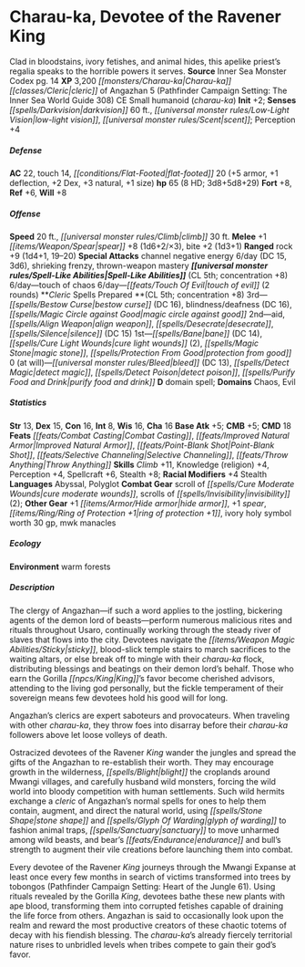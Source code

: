 ﻿---
cssclass: [monsters]
title1: Charau-ka, Devotee of the Ravener King
desc_short: Clad in bloodstains, ivory fetishes, and animal hides, this apelike priest's
  regalia speaks to the horrible powers it serves.
title2: Devotee of the Ravener King
CR: 7
sources:
- name: Inner Sea Monster Codex
  page: 14
  link: http://paizo.com/products/btpy9elc?Pathfinder-Campaign-Setting-Inner-Sea-Monster-Codex
XP: 3200
race: Charau-ka
classes:
- 'cleric of Angazhan 5 (Pathfinder Campaign Setting: The Inner Sea World Guide 308)'
alignment: CE
size: Small
type: humanoid
subtypes:
- charau-ka
initiative:
  bonus: 2
senses:
  darkvision: 60
  low-light vision: true
  scent: true
AC:
  AC: 22
  touch: 14
  flat_footed: 20
  components:
    armor: 5
    deflection: 1
    dex: 2
    natural: 3
    size: 1
HP:
  HP: 65
  long: 3d8+5d8+29
  HD: 8
saves:
  fort: 8
  ref: 6
  will: 8
speeds:
  base: 20
  climb: 30
attacks:
  melee:
  - - text: +1 spear +8 (1d6+2/×3)
      entries:
      - - damage: 1d6+2
          crit_multiplier: 3
      attack: +1 spear
      bonus:
      - 8
    - text: bite +2 (1d3+1)
      entries:
      - - damage: 1d3+1
      attack: bite
      bonus:
      - 2
  ranged:
  - - text: rock +9 (1d4+1, 19-20)
      entries:
      - - damage: 1d4+1
          crit_range: 19-20
      attack: rock
      bonus:
      - 9
  special:
  - channel negative energy 6/day (DC 15, 3d6)
  - shrieking frenzy
  - thrown-weapon mastery
spell_like_abilities:
  entries:
  - name: touch of chaos
    source: default
    freq: 6/day
  - name: touch of evil
    source: default
    freq: 6/day
    other: 2 rounds
  sources:
  - name: default
    CL: 5
    concentration: 8
spells:
  entries:
  - name: bestow curse
    source: Cleric
    level: 3
    DC: 16
  - name: blindness/deafness
    source: Cleric
    level: 3
    DC: 16
  - is_domain_spell: true
    name: magic circle against good
    source: Cleric
    level: 3
  - name: aid
    source: Cleric
    level: 2
  - is_domain_spell: true
    name: align weapon
    source: Cleric
    level: 2
  - name: desecrate
    source: Cleric
    level: 2
  - name: silence
    source: Cleric
    level: 2
    DC: 15
  - name: bane
    source: Cleric
    level: 1
    DC: 14
  - name: cure light wounds
    source: Cleric
    level: 1
    count: 2
  - name: magic stone
    source: Cleric
    level: 1
  - is_domain_spell: true
    name: protection from good
    source: Cleric
    level: 1
  - name: bleed
    source: Cleric
    level: 0
    DC: 13
  - name: detect magic
    source: Cleric
    level: 0
  - name: detect poison
    source: Cleric
    level: 0
  - name: purify food and drink
    source: Cleric
    level: 0
  sources:
  - name: Cleric
    type: prepared
    CL: 5
    concentration: 8
    slots:
      0: at-will
    domains:
    - chaos
    - evil
ability_scores:
  STR: 13
  DEX: 15
  CON: 16
  INT: 8
  WIS: 16
  CHA: 16
BAB: 5
CMB: 5
CMD: 18
feats:
- name: Combat Casting
- name: Improved Natural Armor
- name: Point-Blank Shot
- name: Selective Channeling
- is_bonus: true
  name: Throw Anything
skills:
  Climb: 11
  Knowledge (religion): 4
  Perception: 4
  Spellcraft: 6
  Stealth: 8
  _racial_mods:
    Stealth:
      _: 4
languages:
- Abyssal
- Polyglot
gear:
  combat:
  - scroll of cure moderate wounds
  - scrolls of invisibility (2)
  other:
  - +1 hide armor
  - +1 spear
  - ring of protection +1
  - ivory holy symbol worth 30 gp
  - mwk manacles
ecology:
  environment: warm forests
desc_long: |-
  The clergy of Angazhan-if such a word applies to the jostling, bickering agents of the demon lord of beasts-perform numerous malicious rites and rituals throughout Usaro, continually working through the steady river of slaves that flows into the city. Devotees navigate the sticky, blood-slick temple stairs to march sacrifices to the waiting altars, or else break off to mingle with their charau-ka flock, distributing blessings and beatings on their demon lord's behalf. Those who earn the Gorilla King's favor become cherished advisors, attending to the living god personally, but the fickle temperament of their sovereign means few devotees hold his good will for long.

   Angazhan's clerics are expert saboteurs and provocateurs. When traveling with other charau-ka, they throw foes into disarray before their charau-ka followers above let loose volleys of death.

   Ostracized devotees of the Ravener King wander the jungles and spread the gifts of the Angazhan to re-establish their worth. They may encourage growth in the wilderness, blight the croplands around Mwangi villages, and carefully husband wild monsters, forcing the wild world into bloody competition with human settlements. Such wild hermits exchange a cleric of Angazhan's normal spells for ones to help them contain, augment, and direct the natural world, using stone shape and glyph of warding to fashion animal traps, sanctuary to move unharmed among wild beasts, and bear's endurance and bull's strength to augment their vile creations before launching them into combat.

   Every devotee of the Ravener King journeys through the Mwangi Expanse at least once every few months in search of victims transformed into trees by tobongos (Pathfinder Campaign Setting: Heart of the Jungle 61). Using rituals revealed by the Gorilla King, devotees bathe these new plants with ape blood, transforming them into corrupted fetishes capable of draining the life force from others. Angazhan is said to occasionally look upon the realm and reward the most productive creators of these chaotic totems of decay with his fiendish blessing. The charau-ka's already fiercely territorial nature rises to unbridled levels when tribes compete to gain their god's favor.

---

# Charau-ka, Devotee of the Ravener King
Clad in bloodstains, ivory fetishes, and animal hides, this apelike priest’s regalia speaks to the horrible powers it serves.
**Source** Inner Sea Monster Codex pg. 14
**XP** 3,200
_[[monsters/Charau-ka|Charau-ka]]_ _[[classes/Cleric|cleric]]_ of Angazhan 5 (Pathfinder Campaign Setting: The Inner Sea World Guide 308)
CE Small humanoid (_charau-ka_)
**Init** +2; **Senses** _[[spells/Darkvision|darkvision]]_ 60 ft., _[[universal monster rules/Low-Light Vision|low-light vision]]_, _[[universal monster rules/Scent|scent]]_; Perception +4

##### Defense

**AC** 22, touch 14, _[[conditions/Flat-Footed|flat-footed]]_ 20 (+5 armor, +1 deflection, +2 Dex, +3 natural, +1 size)
**hp** 65 (8 HD; 3d8+5d8+29)
**Fort** +8, **Ref** +6, **Will** +8

##### Offense
**Speed** 20 ft., _[[universal monster rules/Climb|climb]]_ 30 ft.
**Melee** +1 _[[items/Weapon/Spear|spear]]_ +8 (1d6+2/×3), bite +2 (1d3+1)
**Ranged** rock +9 (1d4+1, 19–20)
**Special Attacks** channel negative energy 6/day (DC 15, 3d6), shrieking frenzy, thrown-weapon mastery
**_[[universal monster rules/Spell-Like Abilities|Spell-Like Abilities]]_** (CL 5th; concentration +8)
6/day—touch of chaos
6/day—_[[feats/Touch Of Evil|touch of evil]]_ (2 rounds)
**_Cleric_ Spells Prepared **(CL 5th; concentration +8)
3rd—_[[spells/Bestow Curse|bestow curse]]_ (DC 16), blindness/deafness (DC 16), _[[spells/Magic Circle against Good|magic circle against good]]_
2nd—aid, _[[spells/Align Weapon|align weapon]]_, _[[spells/Desecrate|desecrate]]_, _[[spells/Silence|silence]]_ (DC 15)
1st—_[[spells/Bane|bane]]_ (DC 14), _[[spells/Cure Light Wounds|cure light wounds]]_ (2), _[[spells/Magic Stone|magic stone]]_, _[[spells/Protection From Good|protection from good]]_
0 (at will)—_[[universal monster rules/Bleed|bleed]]_ (DC 13), _[[spells/Detect Magic|detect magic]]_, _[[spells/Detect Poison|detect poison]]_, _[[spells/Purify Food and Drink|purify food and drink]]_
**D** domain spell; **Domains** Chaos, Evil

##### Statistics
**Str** 13, **Dex** 15, **Con** 16, **Int** 8, **Wis** 16, **Cha** 16
**Base Atk** +5; **CMB** +5; **CMD** 18
**Feats** _[[feats/Combat Casting|Combat Casting]]_, _[[feats/Improved Natural Armor|Improved Natural Armor]]_, _[[feats/Point-Blank Shot|Point-Blank Shot]]_, _[[feats/Selective Channeling|Selective Channeling]]_, _[[feats/Throw Anything|Throw Anything]]_
**Skills** _Climb_ +11, Knowledge (religion) +4, Perception +4, Spellcraft +6, Stealth +8; **Racial Modifiers** +4 Stealth
**Languages** Abyssal, Polyglot
**Combat Gear** scroll of _[[spells/Cure Moderate Wounds|cure moderate wounds]]_, scrolls of _[[spells/Invisibility|invisibility]]_ (2); **Other Gear** +1 _[[items/Armor/Hide armor|hide armor]]_, +1 _spear_, _[[items/Ring/Ring of Protection +1|ring of protection +1]]_, ivory holy symbol worth 30 gp, mwk manacles

##### Ecology

**Environment** warm forests

##### Description

The clergy of Angazhan—if such a word applies to the jostling, bickering agents of the demon lord of beasts—perform numerous malicious rites and rituals throughout Usaro, continually working through the steady river of slaves that flows into the city. Devotees navigate the _[[items/Weapon Magic Abilities/Sticky|sticky]]_, blood-slick temple stairs to march sacrifices to the waiting altars, or else break off to mingle with their _charau-ka_ flock, distributing blessings and beatings on their demon lord’s behalf. Those who earn the Gorilla _[[npcs/King|King]]_’s favor become cherished advisors, attending to the living god personally, but the fickle temperament of their sovereign means few devotees hold his good will for long.

Angazhan’s clerics are expert saboteurs and provocateurs. When traveling with other _charau-ka_, they throw foes into disarray before their _charau-ka_ followers above let loose volleys of death.

Ostracized devotees of the Ravener _King_ wander the jungles and spread the gifts of the Angazhan to re-establish their worth. They may encourage growth in the wilderness, _[[spells/Blight|blight]]_ the croplands around Mwangi villages, and carefully husband wild monsters, forcing the wild world into bloody competition with human settlements. Such wild hermits exchange a _cleric_ of Angazhan’s normal spells for ones to help them contain, augment, and direct the natural world, using _[[spells/Stone Shape|stone shape]]_ and _[[spells/Glyph Of Warding|glyph of warding]]_ to fashion animal traps, _[[spells/Sanctuary|sanctuary]]_ to move unharmed among wild beasts, and bear’s _[[feats/Endurance|endurance]]_ and bull’s strength to augment their vile creations before launching them into combat.

Every devotee of the Ravener _King_ journeys through the Mwangi Expanse at least once every few months in search of victims transformed into trees by tobongos (Pathfinder Campaign Setting: Heart of the Jungle 61). Using rituals revealed by the Gorilla _King_, devotees bathe these new plants with ape blood, transforming them into corrupted fetishes capable of draining the life force from others. Angazhan is said to occasionally look upon the realm and reward the most productive creators of these chaotic totems of decay with his fiendish blessing. The _charau-ka_’s already fiercely territorial nature rises to unbridled levels when tribes compete to gain their god’s favor.